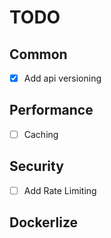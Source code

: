 # TODO
## Common
- [x] Add api versioning

## Performance
- [ ] Caching

## Security
- [ ] Add Rate Limiting

## Dockerlize

